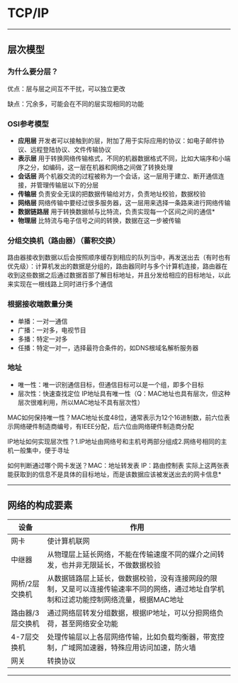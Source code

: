 # TCP/IP

***

## 层次模型

### 为什么要分层？

优点：层与层之间互不干扰，可以独立更改

缺点：冗余多，可能会在不同的层实现相同的功能

### OSI参考模型

* **应用层** 开发者可以接触到的层，附加了用于实际应用的协议：如电子邮件协议、远程登陆协议、文件传输协议
* **表示层** 用于转换网络传输格式，不同的机器数据格式不同，比如大端序和小端序之分，如编码，这一层在机器和网络之间做了转换处理
* **会话层** 两个机器交流的过程被称为一个会话，这一层用于建立、断开通信连接，并管理传输层以下的分层
* **传输层** 负责安全无误的把数据传输给对方，负责地址校验，数据校验
* **网络层**  网络传输中要经过很多服务器，这一层用来选择一条路来进行网络传输
* **数据链路层** 用于转换数据帧与比特流，负责实现每一个区间之间的通信*
* **物理层** 比特流与电子信号之间的转换，数据在这一步被传输

### 分组交换机（路由器）（蓄积交换）

路由器接收到数据以后会按照顺序缓存到相应的队列当中，再发送出去（有时也有优先级）：计算机发出的数据是分组的，路由器同时与多个计算机连接，路由器在收到这些数据之后通过数据首部了解目标地址，并且分发给相应的目标地址，以此来实现在一根线路上同时进行多个通信

### 根据接收端数量分类

* 单播：一对一通信
* 广播：一对多，电视节目
* 多播：特定一对多
* 任播：特定一对一，选择最符合条件的，如DNS根域名解析服务器

### 地址

* 唯一性：唯一识别通信目标，但通信目标可以是一个组，即多个目标 
* 层次性：快速查找定位 IP地址具有唯一性（Q：MAC地址也具有层次，但这种层次很难利用，所以MAC地址不具有层次性）

MAC如何保持唯一性？MAC地址长度48位，通常表示为12个16进制数，前六位表示网络硬件制造商编号，有IEEE分配，后六位由网络硬件制造商分配

IP地址如何实现层次性？1.IP地址由网络号和主机号两部分组成2.网络号相同的主机一般集中，便于寻址

如何判断通过哪个网卡发送？MAC：地址转发表 IP：路由控制表 实际上这两张表能获取到的信息不是具体的目标地址，而是该数据应该被发送出去的网卡信息*

***

## 网络的构成要素

| 设备             | 作用                                                         |
| ---------------- | ------------------------------------------------------------ |
| 网卡             | 使计算机联网                                                 |
| 中继器           | 从物理层上延长网络，不能在传输速度不同的媒介之间转发，也并非无限延长，不做数据校验 |
| 网桥/2层交换机   | 从数据链路层上延长，做数据校验，没有连接网段的限制，又是可以连接传输速率不同的网络，通过地址自学机制和过滤功能控制网络流量，根据MAC地址 |
| 路由器/3层交换机 | 通过网络层转发分组数据，根据IP地址，可以分担网络负荷，甚至网络安全功能 |
| 4-7层交换机      | 处理传输层以上各层网络传输，比如负载均衡器，带宽控制，广域网加速器，特殊应用访问加速，防火墙 |
| 网关             | 转换协议                                                     |

***

